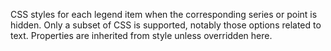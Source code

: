 CSS styles for each legend item when the corresponding series or
point is hidden. Only a subset of CSS is supported, notably those
options related to text. Properties are inherited from style
unless overridden here.